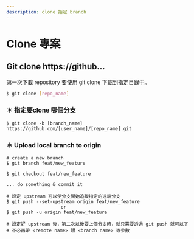 ```yaml
---
description: clone 指定 branch
---
```


# Clone 專案

## Git clone https://github...

第一次下載 repository 要使用 git clone 下載到指定目錄中。

```bash
$ git clone [repo_name]
```

### ＊ 指定要clone 哪個分支

```
$ git clone -b [branch_name] https://github.com/[user_name]/[repo_name].git
```

### ＊ Upload local branch to origin

```text
# create a new branch
$ git branch feat/new_feature

$ git checkout feat/new_feature

... do something & commit it

# 設定 upstream 可以使分支開始追蹤指定的遠端分支
$ git push --set-upstream origin feat/new_feature
                    or 
$ git push -u origin feat/new_feature

# 設定好 upstream 後，第二次以後要上傳分支時，就只需要透過 git push 就可以了
# 不必再帶 <remote name> 跟 <branch name> 等參數
```

